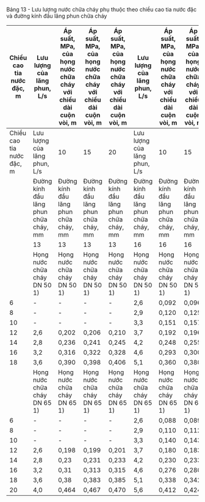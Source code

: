 Bảng 13 - Lưu lượng nước chữa cháy phụ thuộc theo chiều cao tia nước đặc và đường kính đầu lăng phun chữa cháy

| Chiều cao tia nước đặc, m   | Lưu lượng của lăng phun, L/s           | Áp suất, MPa, của họng nước chữa cháy với chiều dài cuộn vòi, m   | Áp suất, MPa, của họng nước chữa cháy với chiều dài cuộn vòi, m   | Áp suất, MPa, của họng nước chữa cháy với chiều dài cuộn vòi, m   | Lưu lượng của lăng phun, L/s           | Áp suất, MPa, của họng nước chữa cháy với chiều dài cuộn vòi, m   | Áp suất, MPa, của họng nước chữa cháy với chiều dài cuộn vòi, m   | Áp suất, MPa, của họng nước chữa cháy với chiều dài cuộn vòi, m   | Lưu lượng của lăng phun, L/s           | Áp suất, MPa, của họng nước chữa cháy với chiều dài cuộn vòi, m   | Áp suất, MPa, của họng nước chữa cháy với chiều dài cuộn vòi, m   | Áp suất, MPa, của họng nước chữa cháy với chiều dài cuộn vòi, m   |
|-----------------------------|----------------------------------------|-------------------------------------------------------------------|-------------------------------------------------------------------|-------------------------------------------------------------------|----------------------------------------|-------------------------------------------------------------------|-------------------------------------------------------------------|-------------------------------------------------------------------|----------------------------------------|-------------------------------------------------------------------|-------------------------------------------------------------------|-------------------------------------------------------------------|
| Chiều cao tia nước đặc, m   | Lưu lượng của lăng phun, L/s           | 10                                                                | 15                                                                | 20                                                                | Lưu lượng của lăng phun, L/s           | 10                                                                | 15                                                                | 20                                                                | Lưu lượng của lăng phun, L/s           | 10                                                                | 15                                                                | 20                                                                |
|                             | Đường kính đầu lăng phun chữa cháy, mm | Đường kính đầu lăng phun chữa cháy, mm                            | Đường kính đầu lăng phun chữa cháy, mm                            | Đường kính đầu lăng phun chữa cháy, mm                            | Đường kính đầu lăng phun chữa cháy, mm | Đường kính đầu lăng phun chữa cháy, mm                            | Đường kính đầu lăng phun chữa cháy, mm                            | Đường kính đầu lăng phun chữa cháy, mm                            | Đường kính đầu lăng phun chữa cháy, mm | Đường kính đầu lăng phun chữa cháy, mm                            | Đường kính đầu lăng phun chữa cháy, mm                            | Đường kính đầu lăng phun chữa cháy, mm                            |
|                             | 13                                     | 13                                                                | 13                                                                | 13                                                                | 16                                     | 16                                                                | 16                                                                | 16                                                                | 19                                     | 19                                                                | 19                                                                | 19                                                                |
|                             | Họng nước chữa cháy DN 50 1)           | Họng nước chữa cháy DN 50 1)                                      | Họng nước chữa cháy DN 50 1)                                      | Họng nước chữa cháy DN 50 1)                                      | Họng nước chữa cháy DN 50 1)           | Họng nước chữa cháy DN 50 1)                                      | Họng nước chữa cháy DN 50 1)                                      | Họng nước chữa cháy DN 50 1)                                      | Họng nước chữa cháy DN 50 1)           | Họng nước chữa cháy DN 50 1)                                      | Họng nước chữa cháy DN 50 1)                                      | Họng nước chữa cháy DN 50 1)                                      |
| 6                           | -                                      | -                                                                 | -                                                                 | -                                                                 | 2,6                                    | 0,092                                                             | 0,096                                                             | 0,100                                                             | 3,4                                    | 0,088                                                             | 0,096                                                             | 0,104                                                             |
| 8                           | -                                      | -                                                                 | -                                                                 | -                                                                 | 2,9                                    | 0,120                                                             | 0,125                                                             | 0,130                                                             | 4,1                                    | 0,129                                                             | 0,138                                                             | 0,148                                                             |
| 10                          | -                                      | -                                                                 | -                                                                 | -                                                                 | 3,3                                    | 0,151                                                             | 0,157                                                             | 0,164                                                             | 4,6                                    | 0,160                                                             | 0,173                                                             | 0,185                                                             |
| 12                          | 2,6                                    | 0,202                                                             | 0,206                                                             | 0,210                                                             | 3,7                                    | 0,192                                                             | 0,196                                                             | 0,210                                                             | 5,2                                    | 0,206                                                             | 0,223                                                             | 0,240                                                             |
| 14                          | 2,8                                    | 0,236                                                             | 0,241                                                             | 0,245                                                             | 4,2                                    | 0,248                                                             | 0,255                                                             | 0,263                                                             | -                                      | -                                                                 | -                                                                 | -                                                                 |
| 16                          | 3,2                                    | 0,316                                                             | 0,322                                                             | 0,328                                                             | 4,6                                    | 0,293                                                             | 0,300                                                             | 0,318                                                             | -                                      | -                                                                 | -                                                                 | -                                                                 |
| 18                          | 3,6                                    | 0,390                                                             | 0,398                                                             | 0,406                                                             | 5,1                                    | 0,360                                                             | 0,380                                                             | 0,400                                                             | -                                      | -                                                                 | -                                                                 | -                                                                 |
|                             | Họng nước chữa cháy DN 65 1)           | Họng nước chữa cháy DN 65 1)                                      | Họng nước chữa cháy DN 65 1)                                      | Họng nước chữa cháy DN 65 1)                                      | Họng nước chữa cháy DN 65 1)           | Họng nước chữa cháy DN 65 1)                                      | Họng nước chữa cháy DN 65 1)                                      | Họng nước chữa cháy DN 65 1)                                      | Họng nước chữa cháy DN 65 1)           | Họng nước chữa cháy DN 65 1)                                      | Họng nước chữa cháy DN 65 1)                                      | Họng nước chữa cháy DN 65 1)                                      |
| 6                           | -                                      | -                                                                 | -                                                                 | -                                                                 | 2,6                                    | 0,088                                                             | 0,089                                                             | 0,090                                                             | 3,4                                    | 0,078                                                             | 0,080                                                             | 0,083                                                             |
| 8                           | -                                      | -                                                                 | -                                                                 | -                                                                 | 2,9                                    | 0,110                                                             | 0,112                                                             | 0,114                                                             | 4,1                                    | 0,114                                                             | 0,117                                                             | 0,121                                                             |
| 10                          | -                                      | -                                                                 | -                                                                 | -                                                                 | 3,3                                    | 0,140                                                             | 0,143                                                             | 0,146                                                             | 4,6                                    | 0,143                                                             | 0,147                                                             | 0,151                                                             |
| 12                          | 2,6                                    | 0,198                                                             | 0,199                                                             | 0,201                                                             | 3,7                                    | 0,180                                                             | 0,183                                                             | 0,186                                                             | 5,2                                    | 0,182                                                             | 0,190                                                             | 0,199                                                             |
| 14                          | 2,8                                    | 0,23                                                              | 0,231                                                             | 0,233                                                             | 4,2                                    | 0,230                                                             | 0,233                                                             | 0,235                                                             | 5,7                                    | 0,218                                                             | 0,224                                                             | 0,230                                                             |
| 16                          | 3,2                                    | 0,31                                                              | 0,313                                                             | 0,315                                                             | 4,6                                    | 0,276                                                             | 0,280                                                             | 0,284                                                             | 6,3                                    | 0,266                                                             | 0,273                                                             | 0,280                                                             |
| 18                          | 3,6                                    | 0,38                                                              | 0,383                                                             | 0,385                                                             | 5,1                                    | 0,338                                                             | 0,342                                                             | 0,346                                                             | 7,0                                    | 0,329                                                             | 0,338                                                             | 0,348                                                             |
| 20                          | 4,0                                    | 0,464                                                             | 0,467                                                             | 0,470                                                             | 5,6                                    | 0,412                                                             | 0,424                                                             | 0,418                                                             | 7,5                                    | 0,372                                                             | 0,385                                                             | 0,397                                                             |